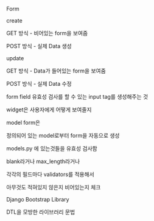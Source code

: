 Form

create

GET 방식 - 비어있는 form을 보여줌  

POST 방식 - 실제 Data 생성

update

GET 방식 - Data가 들어있는 form을 보여줌  

POST 방식 - 실제 Data 수정



form field 유효성 검사를 할 수 있는 input tag를 생성해주는 것

widget은 사용자에게 어떻게 보여줄지



model form은

정의되어 있는 model로부터 form을 자동으로 생성



models.py 에 있는것들을 유효성 검사함 

blank라거나 max_length라거나

각각의 필드마다 validators를 적용해서 

아무것도 적혀있지 않은지 비어있는지 체크



Django Bootstrap Library

DTL을 모방한 라이브러리 문법

